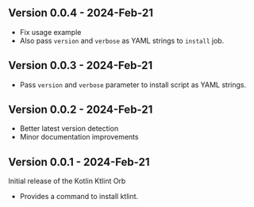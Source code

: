 ## Version 0.0.4 - 2024-Feb-21

- Fix usage example
- Also pass `version` and `verbose` as YAML strings to `install` job.

## Version 0.0.3 - 2024-Feb-21

- Pass `version` and `verbose` parameter to install script as YAML strings.

## Version 0.0.2 - 2024-Feb-21

- Better latest version detection
- Minor documentation improvements

## Version 0.0.1 - 2024-Feb-21

Initial release of the Kotlin Ktlint Orb

- Provides a command to install ktlint.
